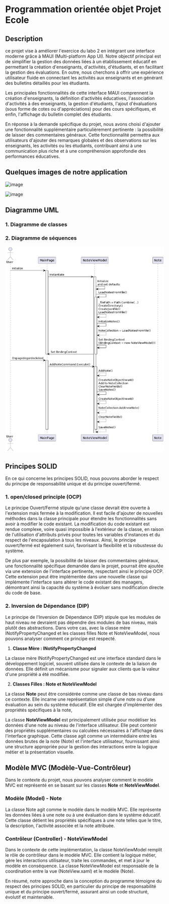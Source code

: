 # Programmation orientée objet Projet Ecole


## Description
ce projet vise à améliorer l'exercice du labo 2 en intégrant une interface moderne grâce à MAUI (Multi-platform App UI). Notre objectif principal est de simplifier la gestion des données liées à un établissement éducatif en permettant la création d'enseignants, d'activités, d'étudiants, et en facilitant la gestion des évaluations. En outre, nous cherchons à offrir une expérience utilisateur fluide en connectant les activités aux enseignants et en générant des bulletins détaillés pour les étudiants.

Les principales fonctionnalités de cette interface MAUI comprennent la création d'enseignants, la définition d'activités éducatives, l'association d'activités à des enseignants, la gestion d'étudiants, l'ajout d'évaluations (sous forme de cotes ou d'appréciations) pour des cours spécifiques, et enfin, l'affichage du bulletin complet des étudiants.

En réponse à la demande spécifique du projet, nous avons choisi d'ajouter une fonctionnalité supplémentaire particulièrement pertinente : la possibilité de laisser des commentaires généraux. Cette fonctionnalité permettra aux utilisateurs d'ajouter des remarques globales et des observations sur les enseignants, les activités ou les étudiants, contribuant ainsi à une communication plus riche et à une compréhension approfondie des performances éducatives.

## Quelques images de notre application


![image](https://github.com/Zekhayoub/POO_Projet_Ecole/assets/124704424/f9971e08-9de0-4794-9076-f8676a880d08)

![image](https://github.com/Zekhayoub/POO_Projet_Ecole/assets/124704424/0b0ca54c-00da-4c0f-a572-39850fba6d4f)



## Diagramme UML
### 1.  Diagramme de classes

### 2.  Diagramme de séquences
<p align="center">
  <img src="images/5.png" >
</p>




## Principes SOLID

En ce qui concerne les principes SOLID, nous pouvons aborder le respect du principe de responsabilité unique et du principe ouvert/fermé.


### 1. open/closed principle (OCP)
Le principe Ouvert/Fermé stipule qu'une classe devrait être ouverte à l'extension mais fermée à la modification. Il est facile d'ajouter de nouvelles méthodes dans la classe principale pour étendre les fonctionnalités sans avoir à modifier le code existant. La modification du code existant est rendue complexe, voire quasi impossible à l'extérieur de la classe, en raison de l'utilisation d'attributs privés pour toutes les variables d'instances et du respect de l'encapsulation à tous les niveaux. Ainsi, le principe ouvert/fermé est également suivi, favorisant la flexibilité et la robustesse du système.

De plus par exemple, la possibilité de laisser des commentaires généraux, une fonctionnalité spécifique demandée dans le projet, pourrait être ajoutée via une extension de l'interface pertinente, respectant ainsi le principe OCP. Cette extension peut être implémentée dans une nouvelle classe qui implémente l'interface sans altérer le code existant des managers, démontrant ainsi la capacité du système à évoluer sans modification directe du code de base.

### 2. Inversion de Dépendance (DIP)
Le principe de l'Inversion de Dépendance (DIP) stipule que les modules de haut niveau ne devraient pas dépendre des modules de bas niveau, mais plutôt des abstractions. Dans votre cas, avec la classe mère INotifyPropertyChanged et les classes filles Note et NoteViewModel, nous pouvons analyser comment ce principe est respecté. 

1. **Classe Mère : INotifyPropertyChanged**

La classe mère INotifyPropertyChanged est une interface standard dans le développement logiciel, souvent utilisée dans le contexte de la liaison de données. Elle définit un mécanisme pour signaler aux clients que la valeur d'une propriété a été modifiée.

2. **Classes Filles : Note et NoteViewModel**

La classe **Note** peut être considérée comme une classe de bas niveau dans ce contexte. Elle incarne une représentation simple d'une note ou d'une évaluation au sein du système éducatif. Elle est chargée d'implémenter des propriétés spécifiques à la note, 


La classe **NoteViewModel** est principalement utilisée pour modéliser les données d'une note au niveau de l'interface utilisateur. Elle peut contenir des propriétés supplémentaires ou calculées nécessaires à l'affichage dans l'interface graphique. Cette classe agit comme un intermédiaire entre les données brutes de la note (Note) et l'interface utilisateur, fournissant ainsi une structure appropriée pour la gestion des interactions entre la logique métier et la présentation visuelle.


## Modèle MVC (Modèle-Vue-Contrôleur)

Dans le contexte du projet, nous pouvons analyser comment le modèle MVC est représenté en se basant sur les classes **Note** et **NoteViewModel**.

### Modèle (Model) - Note 

La classe Note agit comme le modèle dans le modèle MVC. Elle représente les données liées à une note ou à une évaluation dans le système éducatif. Cette classe détient les propriétés spécifiques à une note telles que le titre, la description, l'activité associée et la note attribuée.

### Contrôleur (Controller) - NoteViewModel 

Dans le contexte de cette implémentation, la classe NoteViewModel remplit le rôle de contrôleur dans le modèle MVC. Elle contient la logique métier, gère les interactions utilisateur, traite les commandes, et met à jour le modèle en conséquence. La classe NoteViewModel est responsable de la coordination entre la vue (NoteView.xaml) et le modèle (Note).















En résumé, notre approche dans la conception du programme témoigne du respect des principes SOLID, en particulier du principe de responsabilité unique et du principe ouvert/fermé, assurant ainsi un code structuré, évolutif et maintenable.
